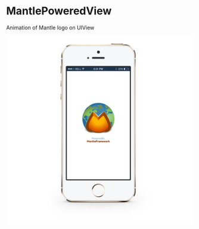 MantlePoweredView
=================

Animation of Mantle logo on UIView

![Mantle Powered View - Screenshot](https://raw.githubusercontent.com/rathahin/MantlePoweredView/master/assets/MantlePoweredView.png)
